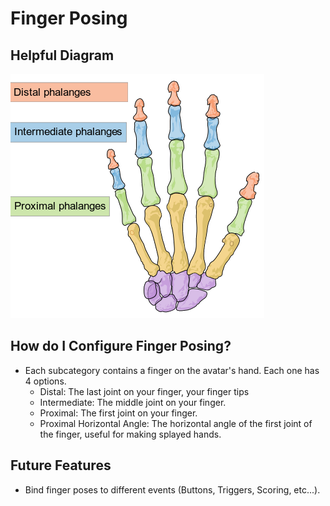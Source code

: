 # Finger Posing


## Helpful Diagram
![file:/D:/VRM-Qavatars/assets/human_hand.png](https://github.com/BSQ-VRM/VRM-Qavatars/blob/main/assets/human_hand.png?raw=true)
## How do I Configure Finger Posing?
- Each subcategory contains a finger on the avatar's hand. Each one has 4 options.
	- Distal: The last joint on your finger, your finger tips
	- Intermediate: The middle joint on your finger.
	- Proximal: The first joint on your finger.
	- Proximal Horizontal Angle: The horizontal angle of the first joint of the finger, useful for making splayed hands.


## Future Features
- Bind finger poses to different events (Buttons, Triggers, Scoring, etc...). 